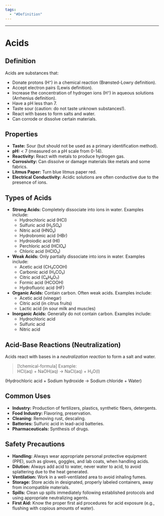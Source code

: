 ```yaml
---
tags:
  - "#Definition"
---
```

---  
# Acids  
  
## Definition  
  
Acids are substances that:  
  
*   Donate protons (H⁺) in a chemical reaction (Brønsted-Lowry definition).  
*   Accept electron pairs (Lewis definition).  
*   Increase the concentration of hydrogen ions (H⁺) in aqueous solutions (Arrhenius definition).  
*   Have a pH less than 7.  
*   Taste sour (caution: do not taste unknown substances!).  
*   React with bases to form salts and water.  
*   Can corrode or dissolve certain materials.  
  
## Properties  
  
*   **Taste:** Sour (but should not be used as a primary identification method).  
*   **pH:** < 7 (measured on a pH scale from 0-14).  
*   **Reactivity:** React with metals to produce hydrogen gas.  
*   **Corrosivity:** Can dissolve or damage materials like metals and some fabrics.  
*   **Litmus Paper:** Turn blue litmus paper red.  
*   **Electrical Conductivity:** Acidic solutions are often conductive due to the presence of ions.  
  
## Types of Acids  
  
*   **Strong Acids:** Completely dissociate into ions in water. Examples include:  
    *   Hydrochloric acid (HCl)  
    *   Sulfuric acid (H₂SO₄)  
    *   Nitric acid (HNO₃)  
    *   Hydrobromic acid (HBr)  
    *   Hydroiodic acid (HI)  
    *   Perchloric acid (HClO₄)  
    *   Chloric acid (HClO₃)  
*   **Weak Acids:** Only partially dissociate into ions in water. Examples include:  
    *   Acetic acid (CH₃COOH)  
    *   Carbonic acid (H₂CO₃)  
    *   Citric acid (C₆H₈O₇)  
    *   Formic acid (HCOOH)  
    *   Hydrofluoric acid (HF)  
*   **Organic Acids:** Contain carbon. Often weak acids. Examples include:  
    *   Acetic acid (vinegar)  
    *   Citric acid (in citrus fruits)  
    *   Lactic acid (in sour milk and muscles)  
*   **Inorganic Acids:** Generally do not contain carbon. Examples include:  
    *   Hydrochloric acid  
    *   Sulfuric acid  
    *   Nitric acid  
  
## Acid-Base Reactions (Neutralization)  
  
Acids react with bases in a *neutralization reaction* to form a salt and water.  
  
>[!chemical-formula] Example:  
>HCl(aq) + NaOH(aq) -> NaCl(aq) + H₂O(l)  
  
(Hydrochloric acid + Sodium hydroxide -> Sodium chloride + Water)  
  
## Common Uses  
  
*   **Industry:** Production of fertilizers, plastics, synthetic fibers, detergents.  
*   **Food Industry:** Flavoring, preservation.  
*   **Cleaning:** Removing rust, descaling.  
*   **Batteries:** Sulfuric acid in lead-acid batteries.  
*   **Pharmaceuticals:** Synthesis of drugs.  
  
## Safety Precautions  
  
*   **Handling:** Always wear appropriate personal protective equipment (PPE), such as gloves, goggles, and lab coats, when handling acids.  
*   **Dilution:** Always add acid to water, never water to acid, to avoid splattering due to the heat generated.  
*   **Ventilation:** Work in a well-ventilated area to avoid inhaling fumes.  
*   **Storage:** Store acids in designated, properly labeled containers, away from incompatible materials.  
*   **Spills:** Clean up spills immediately following established protocols and using appropriate neutralizing agents.  
*   **First Aid:** Know the proper first aid procedures for acid exposure (e.g., flushing with copious amounts of water).  
